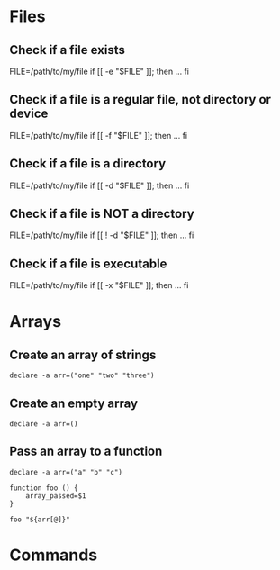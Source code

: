 

# Files

## Check if a file exists

FILE=/path/to/my/file
if [[ -e "$FILE" ]]; then ... fi

## Check if a file is a regular file, not directory or device

FILE=/path/to/my/file
if [[ -f "$FILE" ]]; then ... fi


## Check if a file is a directory 

FILE=/path/to/my/file
if [[ -d "$FILE" ]]; then ... fi


## Check if a file is NOT a directory 

FILE=/path/to/my/file
if [[ ! -d "$FILE" ]]; then ... fi


## Check if a file is executable 

FILE=/path/to/my/file
if [[ -x "$FILE" ]]; then ... fi


# Arrays

## Create an array of strings
	
	declare -a arr=("one" "two" "three")

## Create an empty array 

	declare -a arr=()

## Pass an array to a function
	
	declare -a arr=("a" "b" "c")

	function foo () {
		array_passed=$1
	}

	foo "${arr[@]}"

# Commands





